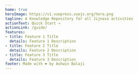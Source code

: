 ```yaml
---
home: true
heroImage: https://v1.vuepress.vuejs.org/hero.png
tagline: A Knowledge Repository for all Jijnasa activities
actionText: Quick Start →
actionLink: /guide/
features:
- title: Feature 1 Title
  details: Feature 1 Description
- title: Feature 2 Title
  details: Feature 2 Description
- title: Feature 3 Title
  details: Feature 3 Description
footer: Made with ❤️ by Ashwin Balaji
---
```


